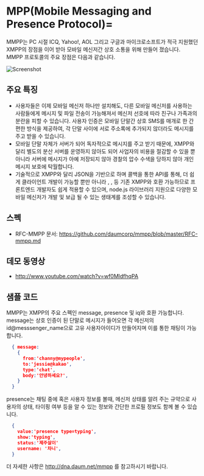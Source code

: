 # MPP(Mobile Messaging and Presence Protocol)=

MMPP는 PC 시절 ICQ, Yahoo!, AOL 그리고 구글과 마이크로소프트가 적극 지원했던 XMPP의 장점을 이어 받아 모바일 메신저간 상호 소통을 위해 만들어 졌습니다. MMPP 프로토콜의 주요 장점은 다음과 같습니다.

![Screenshot](http://cfile23.uf.tistory.com/image/24201B4D5158A8953238F9)
 
## 주요 특징
* 사용자들은 이제 모바일 메신저 하나만 설치해도, 다른 모바일 메신저를 사용하는 사람들에게 메시지 및 파일 전송이 가능해져서 메신저 선호에 따라 친구나 가족과의 분란을 피할 수 있습니다. 사용자 인증은 모바일 단말간 상호 SMS를 매개로 한 간편한 방식을 제공하여, 각 단말 사이에 서로 주소록에 추가되지 않더라도 메시지를 주고 받을 수 있습니다.
* 모바일 단말 자체가 서버가 되어 독자적으로 메시지를 주고 받기 때문에, XMPP와 달리 별도의 분산 서버를 운영하지 않아도 되어 사업자의 비용을 절감할 수 있을 뿐 아니라 서버에 메시지가 아예 저장되지 않아 경찰의 압수 수색을 당하지 않아 개인 메시지 보호에 탁월합니다.
* 기술적으로 XMPP와 달리 JSON을 기반으로 하며 콜백을 통한 API를 통해, 더 쉽게 클라이언트 개발이 가능할 뿐만 아니라 <message>, <presense>, <iq> 등 기존 XMPP와 호환 가능하므로 프론트엔드 개발자도 쉽게 적용할 수 있으며, node.js 라이브러리 지원으로 다양한 모바일 메신저가 개발 및 보급 될 수 있는 생태계를 조성할 수 있습니다.

## 스펙
* RFC-MMPP 문서: https://github.com/daumcorp/mmpp/blob/master/RFC-mmpp.md

## 데모 동영상 
* http://www.youtube.com/watch?v=wf0MldfhqPA

## 샘플 코드

MMPP는 XMPP의 주요 스펙인 message, presence 및 iq와 호환 가능합니다. message는 상호 인증이 된 단말로 메시지가 들어오면 각 메신저의 id@messsenger_name으로 고유 사용자아이디가 만들어지며 이를 통한 채팅이 가능합니다.
```json
  { message:
    { 
      from:'channy@mypeople', 
      to:'jessie@kakao', 
      type:'chat', 
      body:'안녕하세요?',
    } 
  }
```
presence는 채팅 중에 혹은 사용자 정보를 볼때, 메신저 상태를 알려 주는 규약으로 사용자의 상태, 타이핑 여부 등을 알 수 있는 정보와 간단한 프로필 정보도 함께 볼 수 있습니다.

```json
  {
    value:'presence type=typing',
    show:'typing',
    status:'제주살이'
    username: '차니',
  }
```

더 자세한 사항은 http://dna.daum.net/mmpp 를 참고하시기 바랍니다.
